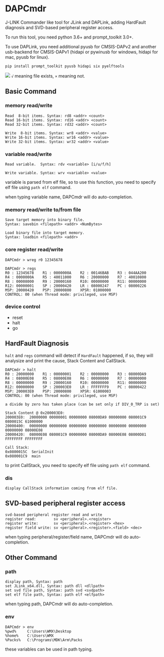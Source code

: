 # DAPCmdr
J-LINK Commander like tool for JLink and DAPLink, adding HardFault diagnosis and SVD-based peripheral register access.

To run this tool, you need python 3.6+ and prompt_toolkit 3.0+.

To use DAPLink, you need additional pyusb for CMSIS-DAPv2 and another usb-backend for CMSIS-DAPv1 (hidapi or pywinusb for windows, hidapi for mac, pyusb for linux).

``` shell
pip install prompt_toolkit pyusb hidapi six pyelftools
```

![](./docs/screencap.gif)
`√` meaning file exists, `×` meaning not.

## Basic Command
### memory read/write
```
Read  8-bit items. Syntax: rd8 <addr> <count>
Read 16-bit items. Syntax: rd16 <addr> <count>
Read 32-bit items. Syntax: rd32 <addr> <count>

Write  8-bit items. Syntax: wr8 <addr> <value>
Write 16-bit items. Syntax: wr16 <addr> <value>
Write 32-bit items. Syntax: wr32 <addr> <value>
```

### variable read/write
```
Read variable.  Syntax: rdv <variable> [i/u/f/h]

Write variable. Syntax: wrv <variable> <value>
```
variable is parsed from elf file, so to use this function, you need to specify elf file using `path elf` command.

when typing variable name, DAPCmdr will do auto-completion.

### memory read/write to/from file
```
Save target memory into binary file.
Syntax: savebin <filepath> <addr> <NumBytes>

Load binary file into target memory.
Syntax: loadbin <filepath> <addr>
```

### core register read/write
```
DAPCmdr > wreg r0 12345678

DAPCmdr > regs
R0 : 12345678    R1 : 0000000A    R2 : 00146BAB    R3 : 044AA200
R4 : 0000000A    R5 : 40011000    R6 : 20000000    R7 : 40010800
R8 : 00008000    R9 : 20000160    R10: 00000000    R11: 00000000
R12: 00000001    SP : 20000420    LR : 08000247    PC : 08000226
MSP: 20000420    PSP: 20000800    XPSR: 01000000
CONTROL: 00 (when Thread mode: privileged, use MSP)
```

### device control
* reset
* halt
* go

## HardFault Diagnosis
`halt` and `regs` command will detect if `HardFault` happened, if so, they will analysize and print the cause, Stack Content and CallStack.
```
DAPCmdr > halt
R0 : 20000000    R1 : 00000001    R2 : 00000000    R3 : 08000DA9
R4 : 08000E08    R5 : 08000E08    R6 : 00000000    R7 : 00000000
R8 : 00000000    R9 : 20000160    R10: 00000000    R11: 00000000
R12: 00000000    SP : 200003E0    LR : FFFFFFF9    PC : 08000422
MSP: 200003E0    PSP: 20000800    XPSR: 61000003
CONTROL: 00 (when Thread mode: privileged, use MSP)

a divide by zero has taken place (can be set only if DIV_0_TRP is set)

Stack Content @ 0x200003E0:
200003E0:  20000000 00000001 00000000 08000DA9 00000000 080001C9 0800015C 61000000
20000400:  00000000 00000000 00000000 00000000 00000000 00000000 00000000 08000E08
20000420:  08000E08 080001C9 00000000 08000DA9 08000E08 08000D81 FFFFFFFF FFFFFFFF

Call Stack:
0x0800015C  SerialInit
0x080001C9  main
```
to print CallStack, you need to specify elf file using `path elf` command.

### dis
```
display CallStack information coming from elf file.
```

## SVD-based peripheral register access
```
svd-based peripheral register read and write
register read:        sv <peripheral>.<register>
register write:       sv <peripheral>.<register> <hex>
register field write: sv <peripheral>.<register>.<field> <dec>
```
when typing peripheral/register/field name, DAPCmdr will do auto-completion.

## Other Command
### path
```
display path, Syntax: path
set JLink_x64.dll, Syntax: path dll <dllpath>
set svd file path, Syntax: path svd <svdpath>
set elf file path, Syntax: path elf <elfpath>
```
when typing path, DAPCmdr will do auto-completion.

### env
```
DAPCmdr > env
%pwd%     C:\Users\WMX\Desktop
%home%    C:\Users\WMX
%Packs%   C:\Programs\MDK\Arm\Packs
```
these variables can be used in path typing.
